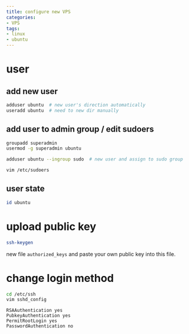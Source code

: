 ```yaml
---
title: configure new VPS
categories: 
- VPS
tags: 
- linux
- ubuntu
---
```


# user

## add new user

```sh
adduser ubuntu  # new user's direction automatically
useradd ubuntu  # need to new dir manually
```

## add user to admin group / edit sudoers

```sh
groupadd superadmin
usermod -g superadmin ubuntu
```

```sh
adduser ubuntu --ingroup sudo  # new user and assign to sudo group
```

```sh
vim /etc/sudoers
```

## user state

```sh
id ubuntu
```

# upload public key

```sh
ssh-keygen
```

new file `authorized_keys` and paste your own public key into this file.

# change login method

```sh
cd /etc/ssh
vim sshd_config
```

```
RSAAuthentication yes
PubkeyAuthentication yes
PermitRootLogin yes
PasswordAuthentication no
```

